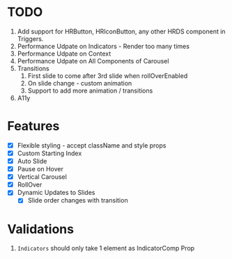 # TODO

1. Add support for HRButton, HRIconButton, any other HRDS component in Triggers.
2. Performance Udpate on Indicators - Render too many times
3. Performance Udpate on Context
4. Performance Udpate on All Components of Carousel
5. Transitions
    1. First slide to come after 3rd slide when rollOverEnabled
    2. On slide change - custom animation
    3. Support to add more animation / transitions
6. A11y

# Features

-   [x] Flexible styling - accept className and style props
-   [x] Custom Starting Index
-   [x] Auto Slide
-   [x] Pause on Hover
-   [x] Vertical Carousel
-   [x] RollOver
-   [x] Dynamic Updates to Slides
    -   [x] Slide order changes with transition

# Validations

1. `Indicators` should only take 1 element as IndicatorComp Prop
